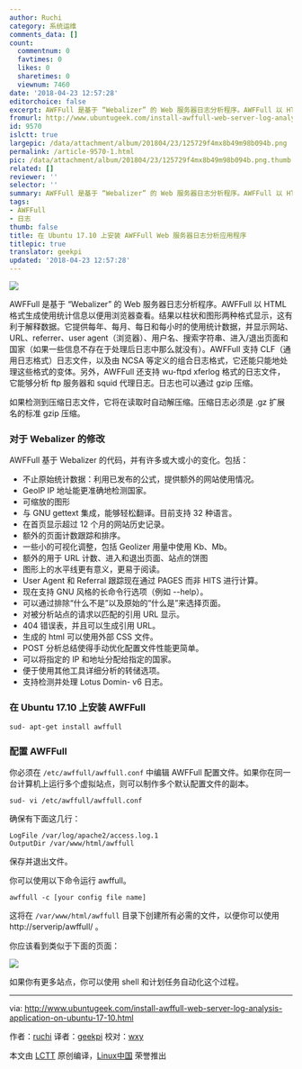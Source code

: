 ```yaml
---
author: Ruchi
category: 系统运维
comments_data: []
count:
  commentnum: 0
  favtimes: 0
  likes: 0
  sharetimes: 0
  viewnum: 7460
date: '2018-04-23 12:57:28'
editorchoice: false
excerpt: AWFFull 是基于 “Webalizer” 的 Web 服务器日志分析程序。AWFFull 以 HTML 格式生成使用统计信息以便用浏览器查看。结果以柱状和图形两种格式显示，这有利于解释数据。
fromurl: http://www.ubuntugeek.com/install-awffull-web-server-log-analysis-application-on-ubuntu-17-10.html
id: 9570
islctt: true
largepic: /data/attachment/album/201804/23/125729f4mx8b49m98b094b.png
permalink: /article-9570-1.html
pic: /data/attachment/album/201804/23/125729f4mx8b49m98b094b.png.thumb.jpg
related: []
reviewer: ''
selector: ''
summary: AWFFull 是基于 “Webalizer” 的 Web 服务器日志分析程序。AWFFull 以 HTML 格式生成使用统计信息以便用浏览器查看。结果以柱状和图形两种格式显示，这有利于解释数据。
tags:
- AWFFull
- 日志
thumb: false
title: 在 Ubuntu 17.10 上安装 AWFFull Web 服务器日志分析应用程序
titlepic: true
translator: geekpi
updated: '2018-04-23 12:57:28'
---
```


![](/data/attachment/album/201804/23/125729f4mx8b49m98b094b.png)


AWFFull 是基于 “Webalizer” 的 Web 服务器日志分析程序。AWFFull 以 HTML 格式生成使用统计信息以便用浏览器查看。结果以柱状和图形两种格式显示，这有利于解释数据。它提供每年、每月、每日和每小时的使用统计数据，并显示网站、URL、referrer、user agent（浏览器）、用户名、搜索字符串、进入/退出页面和国家（如果一些信息不存在于处理后日志中那么就没有）。AWFFull 支持 CLF（通用日志格式）日志文件，以及由 NCSA 等定义的组合日志格式，它还能只能地处理这些格式的变体。另外，AWFFull 还支持 wu-ftpd xferlog 格式的日志文件，它能够分析 ftp 服务器和 squid 代理日志。日志也可以通过 gzip 压缩。


如果检测到压缩日志文件，它将在读取时自动解压缩。压缩日志必须是 .gz 扩展名的标准 gzip 压缩。


### 对于 Webalizer 的修改


AWFFull 基于 Webalizer 的代码，并有许多或大或小的变化。包括：


* 不止原始统计数据：利用已发布的公式，提供额外的网站使用情况。
* GeoIP IP 地址能更准确地检测国家。
* 可缩放的图形
* 与 GNU gettext 集成，能够轻松翻译。目前支持 32 种语言。
* 在首页显示超过 12 个月的网站历史记录。
* 额外的页面计数跟踪和排序。
* 一些小的可视化调整，包括 Geolizer 用量中使用 Kb、Mb。
* 额外的用于 URL 计数、进入和退出页面、站点的饼图
* 图形上的水平线更有意义，更易于阅读。
* User Agent 和 Referral 跟踪现在通过 PAGES 而非 HITS 进行计算。
* 现在支持 GNU 风格的长命令行选项（例如 --help）。
* 可以通过排除“什么不是”以及原始的“什么是”来选择页面。
* 对被分析站点的请求以匹配的引用 URL 显示。
* 404 错误表，并且可以生成引用 URL。
* 生成的 html 可以使用外部 CSS 文件。
* POST 分析总结使得手动优化配置文件性能更简单。
* 可以将指定的 IP 和地址分配给指定的国家。
* 便于使用其他工具详细分析的转储选项。
* 支持检测并处理 Lotus Domin- v6 日志。


### 在 Ubuntu 17.10 上安装 AWFFull



```
sud- apt-get install awffull

```

### 配置 AWFFull


你必须在 `/etc/awffull/awffull.conf` 中编辑 AWFFull 配置文件。如果你在同一台计算机上运行多个虚拟站点，​​则可以制作多个默认配置文件的副本。



```
sud- vi /etc/awffull/awffull.conf

```

确保有下面这几行：



```
LogFile /var/log/apache2/access.log.1
OutputDir /var/www/html/awffull

```

保存并退出文件。


你可以使用以下命令运行 awffull。



```
awffull -c [your config file name]

```

这将在 `/var/www/html/awffull` 目录下创建所有必需的文件，以便你可以使用 http://serverip/awffull/ 。


你应该看到类似于下面的页面：


![](/data/attachment/album/201804/23/125730u7utna7bc7daaoum.png)


如果你有更多站点，你可以使用 shell 和计划任务自动化这个过程。




---


via: <http://www.ubuntugeek.com/install-awffull-web-server-log-analysis-application-on-ubuntu-17-10.html>


作者：[ruchi](http://www.ubuntugeek.com/author/ubuntufix) 译者：[geekpi](https://github.com/geekpi) 校对：[wxy](https://github.com/wxy)


本文由 [LCTT](https://github.com/LCTT/TranslateProject) 原创编译，[Linux中国](https://linux.cn/) 荣誉推出